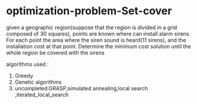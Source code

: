# optimization-problem-Set-cover

 given a geographic region(suppose that the region is divided in a grid composed of 30 squares), points are known where can install alarm sirens. For each point the area where the siren sound is heard(11 sirens), and the installation cost at that point. Determine the minimum cost solution until the whole region be covered with the sirens 
 
algorithms used :

1) Greedy 
2) Genetic algorithms 
3) uncompleted:GRASP,simulated annealing,local search ,iterated_local_search
